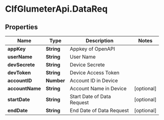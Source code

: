 # ClfGlumeterApi.DataReq

## Properties
Name | Type | Description | Notes
------------ | ------------- | ------------- | -------------
**appKey** | **String** | Appkey of OpenAPI | 
**userName** | **String** | User Name | 
**devSecrete** | **String** | Device Secrete | 
**devToken** | **String** | Device Access Token | 
**accountID** | **Number** | Account ID in Device | 
**accountName** | **String** | Account Name in Device | [optional] 
**startDate** | **String** | Start Date of Data Request | [optional] 
**endDate** | **String** | End Date of Data Request | [optional] 
